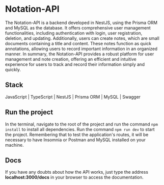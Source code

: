 # Notation-API

The Notation-API is a backend developed in NestJS, using the Prisma ORM and MySQL as the database. It offers comprehensive user management functionalities, including authentication with login, user registration, deletion, and updating.
Additionally, users can create notes, which are small documents containing a title and content. These notes function as quick annotations, allowing users to record important information in an organized manner.
In summary, the Notation-API provides a robust platform for user management and note creation, offering an efficient and intuitive experience for users to track and record their information simply and quickly.

## Stack

JavaScript | TypeScript | NestJS | Prisma ORM | MySQL | Swagger

## Run the project

In the terminal, navigate to the root of the project and run the command `npm install` to install all dependencies. Run the command `npm run dev` to start the project. Remembering that to test the application's routes, it will be necessary to have Insomnia or Postman and MySQL installed on your machine.

## Docs

If you have any doubts about how the API works, just type the address **localhost:3000/docs** in your browser to access the documentation.
